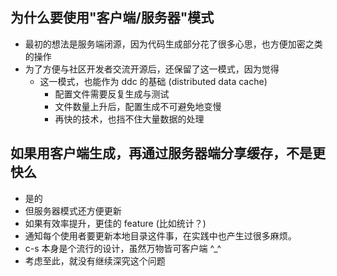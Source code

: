 [//]: # "Author: bug"
[//]: # "Date: 2020-11-15 23:59:21"

## 为什么要使用"客户端/服务器"模式

- 最初的想法是服务端闭源，因为代码生成部分花了很多心思，也方便加密之类的操作
- 为了方便与社区开发者交流开源后，还保留了这一模式，因为觉得
  - 这一模式，也能作为 ddc 的基础 (distributed data cache)
    - 配置文件需要反复生成与测试
    - 文件数量上升后，配置生成不可避免地变慢
    - 再快的技术，也挡不住大量数据的处理
  
## 如果用客户端生成，再通过服务器端分享缓存，不是更快么
 - 是的
 - 但服务器模式还方便更新
 - 如果有效率提升，更佳的 feature (比如统计？)
 - 通知每个使用者要更新本地目录这件事，在实践中也产生过很多麻烦。
 - c-s 本身是个流行的设计，虽然万物皆可客户端 ^_^
 - 考虑至此，就没有继续深究这个问题
